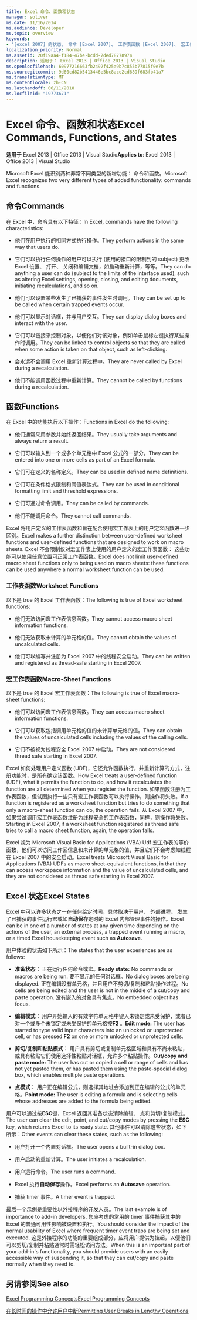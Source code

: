 ```yaml
---
title: Excel 命令、函数和状态
manager: soliver
ms.date: 11/16/2014
ms.audience: Developer
ms.topic: overview
keywords:
- '[excel 2007] 的状态、 命令 [Excel 2007]、 工作表函数 [Excel 2007]、 宏工作表函数 [Excel 2007]、 Excel 状态'
localization_priority: Normal
ms.assetid: 20f19aa4-f184-47be-bcdd-7ded78778974
description: 适用于： Excel 2013 | Office 2013 | Visual Studio
ms.openlocfilehash: 60977216663fb2492f425a9b7c855b77815f0e7b
ms.sourcegitcommit: 9d60cd82b5413446e5bc8ace2cd689f683fb41a7
ms.translationtype: MT
ms.contentlocale: zh-CN
ms.lasthandoff: 06/11/2018
ms.locfileid: "19773671"
---
```

# <a name="excel-commands-functions-and-states"></a><span data-ttu-id="2c595-104">Excel 命令、函数和状态</span><span class="sxs-lookup"><span data-stu-id="2c595-104">Excel Commands, Functions, and States</span></span>

 <span data-ttu-id="2c595-105">**适用于** Excel 2013 | Office 2013 | Visual Studio</span><span class="sxs-lookup"><span data-stu-id="2c595-105">**Applies to**: Excel 2013 | Office 2013 | Visual Studio</span></span> 
  
<span data-ttu-id="2c595-106">Microsoft Excel 能识别两种非常不同类型的新增功能： 命令和函数。</span><span class="sxs-lookup"><span data-stu-id="2c595-106">Microsoft Excel recognizes two very different types of added functionality: commands and functions.</span></span>
  
## <a name="commands"></a><span data-ttu-id="2c595-107">命令</span><span class="sxs-lookup"><span data-stu-id="2c595-107">Commands</span></span>

<span data-ttu-id="2c595-108">在 Excel 中，命令具有以下特征：</span><span class="sxs-lookup"><span data-stu-id="2c595-108">In Excel, commands have the following characteristics:</span></span>
  
- <span data-ttu-id="2c595-109">他们在用户执行的相同方式执行操作。</span><span class="sxs-lookup"><span data-stu-id="2c595-109">They perform actions in the same way that users do.</span></span>
    
- <span data-ttu-id="2c595-110">它们可以执行任何操作的用户可以执行 (使用的接口的限制到的 subject) 更改 Excel 设置、 打开、 关闭和编辑文档，如启动重新计算，等等。</span><span class="sxs-lookup"><span data-stu-id="2c595-110">They can do anything a user can do (subject to the limits of the interface used), such as altering Excel settings, opening, closing, and editing documents, initiating recalculations, and so on.</span></span>
    
- <span data-ttu-id="2c595-111">他们可以设置某些发生了已捕获的事件发生时调用。</span><span class="sxs-lookup"><span data-stu-id="2c595-111">They can be set up to be called when certain trapped events occur.</span></span>
    
- <span data-ttu-id="2c595-112">他们可以显示对话框，并与用户交互。</span><span class="sxs-lookup"><span data-stu-id="2c595-112">They can display dialog boxes and interact with the user.</span></span>
    
- <span data-ttu-id="2c595-113">它们可以链接来控制对象，以便他们对该对象，例如单击鼠标左键执行某些操作时调用。</span><span class="sxs-lookup"><span data-stu-id="2c595-113">They can be linked to control objects so that they are called when some action is taken on that object, such as left-clicking.</span></span>
    
- <span data-ttu-id="2c595-114">会永远不会调用 Excel 重新计算过程中。</span><span class="sxs-lookup"><span data-stu-id="2c595-114">They are never called by Excel during a recalculation.</span></span>
    
- <span data-ttu-id="2c595-115">他们不能调用函数过程中重新计算。</span><span class="sxs-lookup"><span data-stu-id="2c595-115">They cannot be called by functions during a recalculation.</span></span>
    
## <a name="functions"></a><span data-ttu-id="2c595-116">函数</span><span class="sxs-lookup"><span data-stu-id="2c595-116">Functions</span></span>

<span data-ttu-id="2c595-117">在 Excel 中的功能执行以下操作：</span><span class="sxs-lookup"><span data-stu-id="2c595-117">Functions in Excel do the following:</span></span>
  
- <span data-ttu-id="2c595-118">他们通常采用参数并始终返回结果。</span><span class="sxs-lookup"><span data-stu-id="2c595-118">They usually take arguments and always return a result.</span></span>
    
- <span data-ttu-id="2c595-119">它们可以输入到一个或多个单元格中 Excel 公式的一部分。</span><span class="sxs-lookup"><span data-stu-id="2c595-119">They can be entered into one or more cells as part of an Excel formula.</span></span>
    
- <span data-ttu-id="2c595-120">它们可在定义的名称定义。</span><span class="sxs-lookup"><span data-stu-id="2c595-120">They can be used in defined name definitions.</span></span>
    
- <span data-ttu-id="2c595-121">它们可在条件格式限制和阈值表达式。</span><span class="sxs-lookup"><span data-stu-id="2c595-121">They can be used in conditional formatting limit and threshold expressions.</span></span>
    
- <span data-ttu-id="2c595-122">它们可通过命令调用。</span><span class="sxs-lookup"><span data-stu-id="2c595-122">They can be called by commands.</span></span>
    
- <span data-ttu-id="2c595-123">他们不能调用命令。</span><span class="sxs-lookup"><span data-stu-id="2c595-123">They cannot call commands.</span></span>
    
<span data-ttu-id="2c595-124">Excel 将用户定义的工作表函数和旨在配合使用宏工作表上的用户定义函数进一步区别。</span><span class="sxs-lookup"><span data-stu-id="2c595-124">Excel makes a further distinction between user-defined worksheet functions and user-defined functions that are designed to work on macro sheets.</span></span> <span data-ttu-id="2c595-125">Excel 不会限制仅对宏工作表上使用的用户定义的宏工作表函数： 这些功能可以使用任意位置可正常工作表函数。</span><span class="sxs-lookup"><span data-stu-id="2c595-125">Excel does not limit user-defined macro sheet functions only to being used on macro sheets: these functions can be used anywhere a normal worksheet function can be used.</span></span>
  
### <a name="worksheet-functions"></a><span data-ttu-id="2c595-126">工作表函数</span><span class="sxs-lookup"><span data-stu-id="2c595-126">Worksheet Functions</span></span>

<span data-ttu-id="2c595-127">以下是 true 的 Excel 工作表函数：</span><span class="sxs-lookup"><span data-stu-id="2c595-127">The following is true of Excel worksheet functions:</span></span>
  
- <span data-ttu-id="2c595-128">他们无法访问宏工作表信息函数。</span><span class="sxs-lookup"><span data-stu-id="2c595-128">They cannot access macro sheet information functions.</span></span>
    
- <span data-ttu-id="2c595-129">他们无法获取未计算的单元格的值。</span><span class="sxs-lookup"><span data-stu-id="2c595-129">They cannot obtain the values of uncalculated cells.</span></span>
    
- <span data-ttu-id="2c595-130">他们可以编写并注册为 Excel 2007 中的线程安全启动。</span><span class="sxs-lookup"><span data-stu-id="2c595-130">They can be written and registered as thread-safe starting in Excel 2007.</span></span>
    
### <a name="macro-sheet-functions"></a><span data-ttu-id="2c595-131">宏工作表函数</span><span class="sxs-lookup"><span data-stu-id="2c595-131">Macro-Sheet Functions</span></span>

<span data-ttu-id="2c595-132">以下是 true 的 Excel 宏工作表函数：</span><span class="sxs-lookup"><span data-stu-id="2c595-132">The following is true of Excel macro-sheet functions:</span></span>
  
- <span data-ttu-id="2c595-133">他们可以访问宏工作表信息函数。</span><span class="sxs-lookup"><span data-stu-id="2c595-133">They can access macro sheet information functions.</span></span>
    
- <span data-ttu-id="2c595-134">它们可以获取包括调用单元格的值的未计算单元格的值。</span><span class="sxs-lookup"><span data-stu-id="2c595-134">They can obtain the values of uncalculated cells including the values of the calling cells.</span></span>
    
- <span data-ttu-id="2c595-135">它们不被视为线程安全 Excel 2007 中启动。</span><span class="sxs-lookup"><span data-stu-id="2c595-135">They are not considered thread safe starting in Excel 2007.</span></span>
    
<span data-ttu-id="2c595-136">Excel 如何处理用户定义函数 (UDF)，它还允许函数执行，并重新计算的方式，注册功能时，是所有确定该函数。</span><span class="sxs-lookup"><span data-stu-id="2c595-136">How Excel treats a user-defined function (UDF), what it permits the function to do, and how it recalculates the function are all determined when you register the function.</span></span> <span data-ttu-id="2c595-137">如果函数注册为工作表函数，但试图执行一些只有宏工作表函数可以执行操作，则操作将失败。</span><span class="sxs-lookup"><span data-stu-id="2c595-137">If a function is registered as a worksheet function but tries to do something that only a macro-sheet function can do, the operation fails.</span></span> <span data-ttu-id="2c595-138">从 Excel 2007 中，如果尝试调用宏工作表函数注册为线程安全的工作表函数，同样，则操作将失败。</span><span class="sxs-lookup"><span data-stu-id="2c595-138">Starting in Excel 2007, if a worksheet function registered as thread safe tries to call a macro sheet function, again, the operation fails.</span></span>
  
<span data-ttu-id="2c595-139">Excel 视为 Microsoft Visual Basic for Applications (VBA) Udf 宏工作表的等价函数，他们可以访问工作区信息和未计算的单元格的值，并且它们不会考虑如线程在 Excel 2007 中的安全启动。</span><span class="sxs-lookup"><span data-stu-id="2c595-139">Excel treats Microsoft Visual Basic for Applications (VBA) UDFs as macro sheet-equivalent functions, in that they can access workspace information and the value of uncalculated cells, and they are not considered as thread safe starting in Excel 2007.</span></span>
  
## <a name="excel-states"></a><span data-ttu-id="2c595-140">Excel 状态</span><span class="sxs-lookup"><span data-stu-id="2c595-140">Excel States</span></span>

<span data-ttu-id="2c595-141">Excel 中可以许多状态之一在任何给定时间，具体取决于用户、 外部进程、 发生了已捕获的事件运行宏或如**自动保存**定时的 Excel 内部管理事件的操作。</span><span class="sxs-lookup"><span data-stu-id="2c595-141">Excel can be in one of a number of states at any given time depending on the actions of the user, an external process, a trapped event running a macro, or a timed Excel housekeeping event such as **Autosave**.</span></span>
  
<span data-ttu-id="2c595-142">用户体验的状态如下所示：</span><span class="sxs-lookup"><span data-stu-id="2c595-142">The states that the user experiences are as follows:</span></span>
  
- <span data-ttu-id="2c595-143">**准备状态：** 正在运行任何命令或宏。</span><span class="sxs-lookup"><span data-stu-id="2c595-143">**Ready state:** No commands or macros are being run.</span></span> <span data-ttu-id="2c595-144">要不显示的任何对话框。</span><span class="sxs-lookup"><span data-stu-id="2c595-144">No dialog boxes are being displayed.</span></span> <span data-ttu-id="2c595-145">正在编辑没有单元格，并且用户不剪切/复制和粘贴操作过程。</span><span class="sxs-lookup"><span data-stu-id="2c595-145">No cells are being edited and the user is not in the middle of a cut/copy and paste operation.</span></span> <span data-ttu-id="2c595-146">没有嵌入的对象具有焦点。</span><span class="sxs-lookup"><span data-stu-id="2c595-146">No embedded object has focus.</span></span> 
    
- <span data-ttu-id="2c595-147">**编辑模式：** 用户开始输入的有效字符单元格中键入未锁定或未受保护，或者已对一个或多个未锁定或未受保护的单元格按**F2** 。</span><span class="sxs-lookup"><span data-stu-id="2c595-147">**Edit mode:** The user has started to type valid input characters into an unlocked or unprotected cell, or has pressed **F2** on one or more unlocked or unprotected cells.</span></span> 
    
- <span data-ttu-id="2c595-148">**剪切/复制和粘贴模式：** 用户具有剪切或复制单元格区域和具有不尚未粘贴，或具有粘贴它们使用选择性粘贴对话框，允许多个粘贴操作。</span><span class="sxs-lookup"><span data-stu-id="2c595-148">**Cut/copy and paste mode:** The user has cut or copied a cell or range of cells and has not yet pasted them, or has pasted them using the paste-special dialog box, which enables multiple paste operations.</span></span> 
    
- <span data-ttu-id="2c595-149">**点模式：** 用户正在编辑公式，则选择其地址会添加到正在编辑的公式的单元格。</span><span class="sxs-lookup"><span data-stu-id="2c595-149">**Point mode:** The user is editing a formula and is selecting cells whose addresses are added to the formula being edited.</span></span> 
    
<span data-ttu-id="2c595-150">用户可以通过按**ESC**键，Excel 返回其准备状态清除编辑、 点和剪切/复制模式。</span><span class="sxs-lookup"><span data-stu-id="2c595-150">The user can clear the edit, point, and cut/copy modes by pressing the **ESC** key, which returns Excel to its ready state.</span></span> <span data-ttu-id="2c595-151">其他事件可以清除这些状态，如下所示：</span><span class="sxs-lookup"><span data-stu-id="2c595-151">Other events can clear these states, such as the following:</span></span> 
  
- <span data-ttu-id="2c595-152">用户打开一个内置对话框。</span><span class="sxs-lookup"><span data-stu-id="2c595-152">The user opens a built-in dialog box.</span></span>
    
- <span data-ttu-id="2c595-153">用户启动的重新计算。</span><span class="sxs-lookup"><span data-stu-id="2c595-153">The user initiates a recalculation.</span></span>
    
- <span data-ttu-id="2c595-154">用户运行命令。</span><span class="sxs-lookup"><span data-stu-id="2c595-154">The user runs a command.</span></span>
    
- <span data-ttu-id="2c595-155">Excel 执行**自动保存**操作。</span><span class="sxs-lookup"><span data-stu-id="2c595-155">Excel performs an **Autosave** operation.</span></span> 
    
- <span data-ttu-id="2c595-156">捕获 timer 事件。</span><span class="sxs-lookup"><span data-stu-id="2c595-156">A timer event is trapped.</span></span>
    
<span data-ttu-id="2c595-157">最后一个示例是重要性以外接程序的开发人员。</span><span class="sxs-lookup"><span data-stu-id="2c595-157">The last example is of importance to add-in developers.</span></span> <span data-ttu-id="2c595-158">您应考虑的常用的 timer 事件捕获其中的 Excel 的普通可用性影响被设置和执行。</span><span class="sxs-lookup"><span data-stu-id="2c595-158">You should consider the impact of the normal usability of Excel where frequent timer event traps are being set and executed.</span></span> <span data-ttu-id="2c595-159">这是外接程序的功能的重要组成部分，应将用户提供为挂起，以便他们可以剪切/复制并粘贴通常时需轻松访问方法。</span><span class="sxs-lookup"><span data-stu-id="2c595-159">When this is an important part of your add-in's functionality, you should provide users with an easily accessible way of suspending it, so that they can cut/copy and paste normally when they need to.</span></span>
  
## <a name="see-also"></a><span data-ttu-id="2c595-160">另请参阅</span><span class="sxs-lookup"><span data-stu-id="2c595-160">See also</span></span>



[<span data-ttu-id="2c595-161">Excel Programming Concepts</span><span class="sxs-lookup"><span data-stu-id="2c595-161">Excel Programming Concepts</span></span>](excel-programming-concepts.md)
  
[<span data-ttu-id="2c595-162">在长时间的操作中允许用户中断</span><span class="sxs-lookup"><span data-stu-id="2c595-162">Permitting User Breaks in Lengthy Operations</span></span>](permitting-user-breaks-in-lengthy-operations.md)

